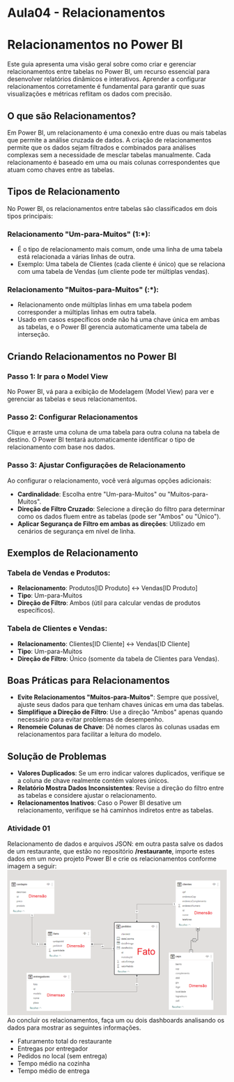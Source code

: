 # Aula04 - Relacionamentos

# Relacionamentos no Power BI

Este guia apresenta uma visão geral sobre como criar e gerenciar relacionamentos entre tabelas no Power BI, um recurso essencial para desenvolver relatórios dinâmicos e interativos. Aprender a configurar relacionamentos corretamente é fundamental para garantir que suas visualizações e métricas reflitam os dados com precisão.

## O que são Relacionamentos?

Em Power BI, um relacionamento é uma conexão entre duas ou mais tabelas que permite a análise cruzada de dados. A criação de relacionamentos permite que os dados sejam filtrados e combinados para análises complexas sem a necessidade de mesclar tabelas manualmente. Cada relacionamento é baseado em uma ou mais colunas correspondentes que atuam como chaves entre as tabelas.

## Tipos de Relacionamento

No Power BI, os relacionamentos entre tabelas são classificados em dois tipos principais:

### Relacionamento "Um-para-Muitos" (1:*):
- É o tipo de relacionamento mais comum, onde uma linha de uma tabela está relacionada a várias linhas de outra.
- Exemplo: Uma tabela de Clientes (cada cliente é único) que se relaciona com uma tabela de Vendas (um cliente pode ter múltiplas vendas).

### Relacionamento "Muitos-para-Muitos" (:*):
- Relacionamento onde múltiplas linhas em uma tabela podem corresponder a múltiplas linhas em outra tabela.
- Usado em casos específicos onde não há uma chave única em ambas as tabelas, e o Power BI gerencia automaticamente uma tabela de interseção.

## Criando Relacionamentos no Power BI

### Passo 1: Ir para o Model View
No Power BI, vá para a exibição de Modelagem (Model View) para ver e gerenciar as tabelas e seus relacionamentos.

### Passo 2: Configurar Relacionamentos
Clique e arraste uma coluna de uma tabela para outra coluna na tabela de destino. O Power BI tentará automaticamente identificar o tipo de relacionamento com base nos dados.

### Passo 3: Ajustar Configurações de Relacionamento
Ao configurar o relacionamento, você verá algumas opções adicionais:

- **Cardinalidade**: Escolha entre "Um-para-Muitos" ou "Muitos-para-Muitos".
- **Direção de Filtro Cruzado**: Selecione a direção do filtro para determinar como os dados fluem entre as tabelas (pode ser "Ambos" ou "Único").
- **Aplicar Segurança de Filtro em ambas as direções**: Utilizado em cenários de segurança em nível de linha.

## Exemplos de Relacionamento

### Tabela de Vendas e Produtos:
- **Relacionamento**: Produtos[ID Produto] ↔ Vendas[ID Produto]
- **Tipo**: Um-para-Muitos
- **Direção de Filtro**: Ambos (útil para calcular vendas de produtos específicos).

### Tabela de Clientes e Vendas:
- **Relacionamento**: Clientes[ID Cliente] ↔ Vendas[ID Cliente]
- **Tipo**: Um-para-Muitos
- **Direção de Filtro**: Único (somente da tabela de Clientes para Vendas).

## Boas Práticas para Relacionamentos

- **Evite Relacionamentos "Muitos-para-Muitos"**: Sempre que possível, ajuste seus dados para que tenham chaves únicas em uma das tabelas.
- **Simplifique a Direção de Filtro**: Use a direção "Ambos" apenas quando necessário para evitar problemas de desempenho.
- **Renomeie Colunas de Chave**: Dê nomes claros às colunas usadas em relacionamentos para facilitar a leitura do modelo.

## Solução de Problemas

- **Valores Duplicados**: Se um erro indicar valores duplicados, verifique se a coluna de chave realmente contém valores únicos.
- **Relatório Mostra Dados Inconsistentes**: Revise a direção do filtro entre as tabelas e considere ajustar o relacionamento.
- **Relacionamentos Inativos**: Caso o Power BI desative um relacionamento, verifique se há caminhos indiretos entre as tabelas.



### Atividade 01
Relacionamento de dados e arquivos JSON: em outra pasta salve os dados de um restaurante, que estão no repositório **/restaurante**, importe estes dados em um novo projeto Power BI e crie os relacionamentos conforme imagem a seguir:
<br>![restaurante](./relacionamentos.png)
<br> Ao concluir os relacionamentos, faça um ou dois dashboards analisando os dados para mostrar as seguintes informações.
- Faturamento total do restaurante
- Entregas por entregador
- Pedidos no local (sem entrega)
- Tempo médio na cozinha
- Tempo médio de entrega

